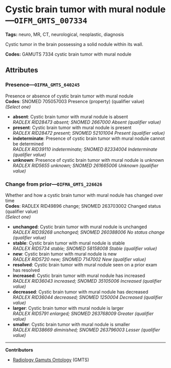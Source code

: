 # Cystic brain tumor with mural nodule—`OIFM_GMTS_007334`

**Tags:** neuro, MR, CT, neurological, neoplastic, diagnosis

Cystic tumor in the brain possessing a solid nodule within its wall.

**Codes:** GAMUTS 7334 cystic brain tumor with mural nodule

## Attributes

### Presence—`OIFMA_GMTS_640245`

Presence or absence of cystic brain tumor with mural nodule  
**Codes**: SNOMED 705057003 Presence (property) (qualifier value)  
*(Select one)*

- **absent**: Cystic brain tumor with mural nodule is absent  
_RADLEX RID28473 absent; SNOMED 2667000 Absent (qualifier value)_
- **present**: Cystic brain tumor with mural nodule is present  
_RADLEX RID28472 present; SNOMED 52101004 Present (qualifier value)_
- **indeterminate**: Presence of cystic brain tumor with mural nodule cannot be determined  
_RADLEX RID39110 indeterminate; SNOMED 82334004 Indeterminate (qualifier value)_
- **unknown**: Presence of cystic brain tumor with mural nodule is unknown  
_RADLEX RID5655 unknown; SNOMED 261665006 Unknown (qualifier value)_

### Change from prior—`OIFMA_GMTS_226626`

Whether and how a cystic brain tumor with mural nodule has changed over time  
**Codes**: RADLEX RID49896 change; SNOMED 263703002 Changed status (qualifier value)  
*(Select one)*

- **unchanged**: Cystic brain tumor with mural nodule is unchanged  
_RADLEX RID39268 unchanged; SNOMED 260388006 No status change (qualifier value)_
- **stable**: Cystic brain tumor with mural nodule is stable  
_RADLEX RID5734 stable; SNOMED 58158008 Stable (qualifier value)_
- **new**: Cystic brain tumor with mural nodule is new  
_RADLEX RID5720 new; SNOMED 7147002 New (qualifier value)_
- **resolved**: Cystic brain tumor with mural nodule seen on a prior exam has resolved  
- **increased**: Cystic brain tumor with mural nodule has increased  
_RADLEX RID36043 increased; SNOMED 35105006 Increased (qualifier value)_
- **decreased**: Cystic brain tumor with mural nodule has decreased  
_RADLEX RID36044 decreased; SNOMED 1250004 Decreased (qualifier value)_
- **larger**: Cystic brain tumor with mural nodule is larger  
_RADLEX RID5791 enlarged; SNOMED 263768009 Greater (qualifier value)_
- **smaller**: Cystic brain tumor with mural nodule is smaller  
_RADLEX RID38669 diminished; SNOMED 263796003 Lesser (qualifier value)_

---

**Contributors**

- [Radiology Gamuts Ontology](https://gamuts.net/) (GMTS)